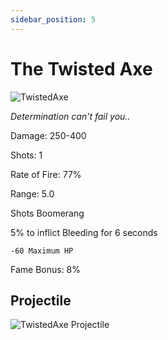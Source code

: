 ```yaml
---
sidebar_position: 5
---
```


# The Twisted Axe

![TwistedAxe](https://vwiki.valorserver.com/api/item/picture/the%20twisted%20axe)

<i>Determination can't fail you..</i>

Damage: 250-400

Shots: 1

Rate of Fire: 77% 

Range: 5.0

Shots Boomerang

5% to inflict Bleeding for 6 seconds

    -60 Maximum HP

Fame Bonus: 8%

## Projectile

![TwistedAxe Projectile](https://cdn.discordapp.com/attachments/948363241631916122/950405708283789322/TwistedAxe.gif)

